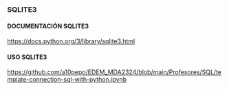 ### SQLITE3
#### DOCUMENTACIÓN SQLITE3
https://docs.python.org/3/library/sqlite3.html
#### USO SQLITE3
https://github.com/a10pepo/EDEM_MDA2324/blob/main/Profesores/SQL/template-connection-sql-with-python.ipynb
